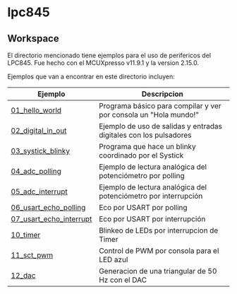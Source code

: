# lpc845

## Workspace

El directorio mencionado tiene ejemplos para el uso de perifericos del LPC845. Fue hecho con el MCUXpresso v11.9.1 y la version 2.15.0.

Ejemplos que van a encontrar en este directorio incluyen:

| Ejemplo | Descripcion |
| --- | --- |
| [01_hello_world](workspace/01_hello_world/) | Programa básico para compilar y ver por consola un "Hola mundo!"
| [02_digital_in_out](workspace/02_digital_in_out/) | Ejemplo de uso de salidas y entradas digitales con los pulsadores 
| [03_systick_blinky](workspace/03_systick_blinky/) | Programa que hace un blinky coordinado por el Systick
| [04_adc_polling](workspace/04_adc_polling/) | Ejemplo de lectura analógica del potenciómetro por polling
| [05_adc_interrupt](workspace/05_adc_interrupt/) | Ejemplo de lectura analógica del potenciómetro por interrupción
| [06_usart_echo_polling](workspace/06_usart_echo_polling/) | Eco por USART por polling
| [07_usart_echo_interrupt](workspace/07_usart_echo_interrupt/) | Eco por USART por interrupción
| [10_timer](workspace/10_timer) | Blinkeo de LEDs por interrupcion de Timer
| [11_sct_pwm](workspace/11_sct_pwm) | Control de PWM por consola para el LED azul
| [12_dac](workspace/12_dac) | Generacion de una triangular de 50 Hz con el DAC
